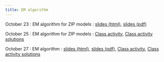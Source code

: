 ```yaml
---
title: EM algorithm
---
```


October 23
: EM algorithm for ZIP models
  : [slides (html)](https://sta712-f23.github.io/slides/lecture_23.html), [slides (pdf)](https://sta712-f23.github.io/slides/lecture_23.pdf)
    
October 25
: EM algorithm for ZIP models
  : [Class activity](https://sta712-f23.github.io/class_activities/ca_lecture_24.html),  [Class activity solutions](https://sta712-f23.github.io/class_activities/ca_lecture_24_solutions.R)
  
October 27
: EM algorithm
  : [slides (html)](https://sta712-f23.github.io/slides/lecture_25.html), [slides (pdf)](https://sta712-f23.github.io/slides/lecture_25.pdf), [Class activity](https://sta712-f23.github.io/class_activities/ca_lecture_25.html),  [Class activity solutions](https://sta712-f23.github.io/class_activities/univariate_gaussian_em.R)